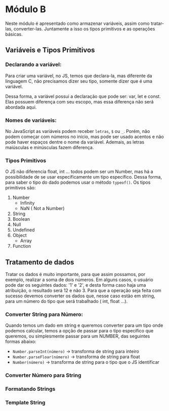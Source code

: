 # Módulo B

Neste módulo é apresentado como armazenar variáveis, assim como tratar-las, converter-las. Juntamente a isso os tipos primitivos e as  operações básicas.

## Variáveis e Tipos Primitivos

### Declarando a variável:

Para criar uma variável, no JS, temos que declara-la, mas diferente da linguagem C, não precisamos dizer seu tipo, somente dizer que é uma variável.

Dessa forma, a variável possui a declaração que pode ser: var, let e const. Elas possuem diferença com seu escopo, mas essa diferença não será abordada aqui.

### Nomes de variáveis:

No JavaScript as variáveis podem receber `letras`, `$` ou `_`. Porém, não podem começar com números no início, mas pode ser usado acentos e não pode haver espaços dentre o nome da variável. Ademais, as letras maiúsculas e minúsculas fazem diferença.

### Tipos Primitivos

O JS não diferencia float, int ... todos podem ser um Number, mas há a possibilidade de se usar especificamente um tipo específico. Dessa forma, para saber o tipo do dado podemos usar o método `typeof()`. Os tipos primitivos são:
    
1. Number
    - Infinity
    - NaN ( Not a Number)
2. String
3. Boolean
4. Null
5. Undefined
6. Object
    - Array
7. Function

## Tratamento de dados

Tratar os dados é muito importante, para que assim possamos, por exemplo, realizar a soma de dois números. Em alguns casos, o usuário pode dar os seguintes dados: '1' e '2', e desta forma caso haja uma atribuição, o resultado será 12 e não 3. Para que a operação seja feita com sucesso devemos converter os dados que, nesse caso estão em string, para um número do tipo que será trabalhado ( int, float ...).

### Converter String para Número:

Quando temos um dado em string e queremos converter para um tipo onde podemos calcular, temos a opção de passar para o tipo específico que queremos, ou simplesmente passar para um NUMBER, das seguintes formas abaixo:

- `Number.parseInt(número)` → transforma de string para inteiro
- `Number.parseFloar(número)` → transforma de string para float
- `Number(número)` → transforma de string para o tipo que o JS identificar

### Converter Número para String

### Formatando Strings

### Template String